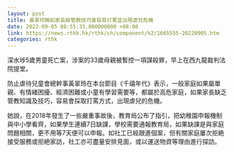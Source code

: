 ```yaml
---
layout: post
title: 黃翠玲稱如家長缺管教技巧會容易打罵並出現虐兒危機
date: 2022-09-05 08:55:33.000000000 +08:00
link: https://news.rthk.hk/rthk/ch/component/k2/1665555-20220905.htm
categories: rthk
---
```


深水埗5歲男童死亡案，涉案的33歲母親被暫控一項謀殺罪，早上在西九龍裁判法院提堂。

防止虐待兒童會總幹事黃翠玲在本台節目《千禧年代》表示，一般家庭如果屬單親、有情緒困擾、經濟困難或小童有學習需要等，都屬於高危家庭，如果家長缺乏管教知識及技巧，容易會採取打罵方式，出現虐兒的危機。

她說，在2018年發生了一些嚴重事故後，教育局公布了指引，把幼稚園申報機制與中小學看齊，如果學生連續7日缺課，學校需要通報教育局，如果缺課是與家庭問題相關，更不用等7天便可以申報。如社工已經跟進個案，但有關家庭屢次拒絶接受服務或拒絶家訪，社工亦可盡量安排見面，或以運送物資等理由進行探訪。
